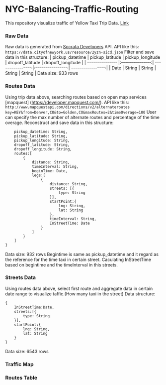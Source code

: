 # NYC-Balancing-Traffic-Routing
This repository visualize traffic of Yellow Taxi Trip Data. [Link](https://nycrouting.herokuapp.com/)

### Raw Data
Raw data is generated from [Socrata Developers](https://data.cityofnewyork.us/view/ba8s-jw6u) API. 
API like this: `https://data.cityofnewyork.us/resource/2yzn-sicd.json`
Filter and save data in this structure:
| pickup_datetime | pickup_latitude | pickup_longitude | dropoff_latitude | dropoff_longitude |
| --------------- |:---------------:| ----------------:|:----------------:| -----------------:|
| Date            | String          | String           | String           | String            |
Data size: 933 rows

### Routes Data
Using trip data above, searching routes based on open map services [mapquest] (https://developer.mapquest.com/).
API like this: `http://www.mapquestapi.com/directions/v2/alternateroutes key=KEY&from=Denver,CO&to=Golden,CO&maxRoutes=2&timeOverage=100`
User can specify the max number of alternate routes and percentage of the time overage.
Reconstruct and save data in this structure:
```{
    pickup_datetime: String,
    pickup_latitude: String,
    pickup_longitude: String,
    dropoff_latitude: String,
    dropoff_longitude: String,
    routes:[
        {
            distance: String,
            timeInterval: String,
            beginTime: Date,
            legs:[
                {
                    distance: String,
                    streets: [{
                    	type: String
                    }],
                    startPoint:{
                        lng: String,
                        lat: String
                    },
                    timeInterval: String,
                    InStreetTime: Date
                }    
            ]
        }
    ]
}
```
Data size: 932 rows
Begintime is same as pickup_datetime and it regard as the reference for the time taxi in certain street. Caculating InStreetTime based on begintime and the timeInterval in this streets.

### Streets Data
Using routes data above, select first route and aggregate data in certain date range to visualize taffic.(How many taxi in the street)
Data structure:
```
{
    InStreetTime:Date,
    streets:[{
        type: String
    }],
    startPoint:{
        lng: String,
        lat: String
    }
}
```
Data size: 6543 rows

### Traffic Map

### Routes Table

